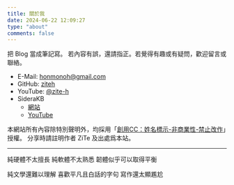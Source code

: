 ```yaml
---
title: 關於我
date: 2024-06-22 12:09:27
type: "about"
comments: false
---
```


把 Blog 當成筆記寫。
若內容有誤，還請指正。若覺得有趣或有疑問，歡迎留言或聯絡。

- E-Mail: honmonoh@gmail.com
- GitHub: [ziteh](https://github.com/ziteh)
- YouTube: [@zite-h](https://www.youtube.com/@zite-h)
- SideraKB
    - [網站](https://siderakb.github.io/)
    - [YouTube](https://www.youtube.com/@siderakb)

本網站所有內容除特別聲明外，均採用「[創用CC：姓名標示-非商業性-禁止改作](https://creativecommons.org/licenses/by-nc-nd/4.0/)」授權。
分享時請註明作者 ZiTe 及出處爲本站。

---

純硬體不太擅長
純軟體不太熟悉
韌體似乎可以取得平衡

純文學還難以理解
喜歡平凡且白話的字句
寫作還太顯尷尬
